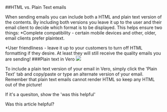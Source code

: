 
  
##HTML vs. Plain Text emails
    
When sending emails you can include both a HTML and plain text version of the contents.
By including both versions you leave it up to the user and their email client to decide which format is to be displayed. This helps ensure two things:
*Complete compatibility - certain mobile devices and other, older, email clients prefer plaintext.
	
*User friendliness - leave it up to your customers to turn off HTML formatting if they desire. At least they will still receive the quality emails you are sending!
###Plain text in Vero
![](https://s3.amazonaws.com/helpjuice_production/uploads/upload/image/742/891/Screen_Shot_2013-01-03_at_4.01.12_PM.png)

To include a plain text version of your email in Vero, simply click the 'Plain Text' tab and copy/paste or type an alternate version of your email.
Remember that plain text emails cannot render HTML so keep any HTML out of the picture!
         
        
          
If it's a quesiton, show the 'was this helpful'
            
Was this article helpful? 
                
                
